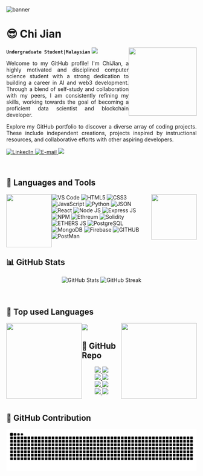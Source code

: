 <img width="1000" height="500" src="https://media.giphy.com/media/v1.Y2lkPTc5MGI3NjExMnFqN2VuaGI3MDFobzVvYWR3c25lcDNjdGljMW1tOGFzcjlpbm81OCZlcD12MV9naWZzX3NlYXJjaCZjdD1n/lkceXNDw4Agryfrwz8/giphy.gif" alt="banner" style="object-fit: cover;" loop="infinite" />

<div align="center">
    <h1 align="left">😎 Chi Jian</h1>
    <img align="right" width="180px" height="180px" src="./assets/luffy.gif" loop="infinite"/>
</div>

**`Undergraduate Student|Malaysian`**
<a href="https://www.youtube.com/watch?v=dQw4w9WgXcQ"><img src="https://user-images.githubusercontent.com/73097560/115834477-dbab4500-a447-11eb-908a-139a6edaec5c.gif"></a>

<p style='text-align: justify;'>
Welcome to my GitHub profile! I'm ChiJian, a highly motivated and disciplined computer science student with a strong dedication to building a career in AI and web3 development. Through a blend of self-study and collaboration with my peers, I am consistently refining my skills, working towards the goal of becoming a proficient data scientist and blockchain developer.
</p>



<p style='text-align: justify;'>
Explore my GitHub portfolio to discover a diverse array of coding projects. These include independent creations, projects inspired by instructional resources, and collaborative efforts with other aspiring developers.
</p>

<p align="left">
    <a href="https://www.linkedin.com/in/chijian/">
        <img alt="LinkedIn" title="Checkout My LinkedIn Profile" src="https://custom-icon-badges.demolab.com/badge/LinkedIn-0077B5?style=for-the-badge&logo=linkedin&logoColor=white"/>
    </a>
    <a href="mailto:chijianlim2004@gmail.com">
        <img alt="E-mail" title="Contact me via E-mail" src="https://custom-icon-badges.demolab.com/badge/Email-8B0000?style=for-the-badge&logo=mail&logoColor=white">
    </a>
    <a href="https://github.com/ChiJian28">
        <img src="https://komarev.com/ghpvc/?username=ChiJian28&color=blueviolet&style=for-the-badge&label=Profile+Views">
    </a>
</p>

<br />

<h2>🌟 Languages and Tools</h2>

<div>
  <img align="left" src="https://media.giphy.com/media/jIqh3ym2s7GU/giphy.gif?cid=ecf05e47u3p23l40k61b9m9av6hvpr2c9bl47lc4iybvzmo0&ep=v1_gifs_search&rid=giphy.gif&ct=g" width="120" height="140" loop="infinite"/>
    <img align="right" src="https://media.giphy.com/media/YNFqVxJqimq2WVBajM/giphy.gif?cid=ecf05e47u3p23l40k61b9m9av6hvpr2c9bl47lc4iybvzmo0&ep=v1_gifs_search&rid=giphy.gif&ct=g" width="120" height="120" loop="infinite"/>
   <img alt="VS Code" src="https://img.shields.io/badge/Visual_Studio_Code-0078D4?style=for-the-badge&logo=visual%20studio%20code&logoColor=white" />
   <img alt="HTML5" src="https://img.shields.io/badge/HTML5-E34F26?style=for-the-badge&logo=html5&logoColor=white" />
   <img alt="CSS3" src="https://img.shields.io/badge/CSS3-1572B6?style=for-the-badge&logo=css3&logoColor=white" />
   <img alt="JavaScript" src="https://img.shields.io/badge/JavaScript-323330?style=for-the-badge&logo=javascript&logoColor=F7DF1E" />
  <img alt="Python" src="https://img.shields.io/badge/Python-FFD43B?style=for-the-badge&logo=python&logoColor=blue" />
   <img alt="JSON" src="https://img.shields.io/badge/json-5E5C5C?style=for-the-badge&logo=json&logoColor=white" />
   <img alt="React" src="https://img.shields.io/badge/React-20232A?style=for-the-badge&logo=react&logoColor=61DAFB" />
   <img alt="Node JS" src="https://img.shields.io/badge/Node.js-339933?style=for-the-badge&logo=nodedotjs&logoColor=white" />
   <img alt="Express JS" src="https://img.shields.io/badge/Express.js-000000?style=for-the-badge&logo=express&logoColor=white" />
   <img alt="NPM" src="https://img.shields.io/badge/npm-CB3837?style=for-the-badge&logo=npm&logoColor=white" />
   <img alt="Ethreum" src="https://img.shields.io/badge/Ethereum-3C3C3D?style=for-the-badge&logo=Ethereum&logoColor=white" />
   <img alt="Solidity" src="https://img.shields.io/badge/Solidity-e6e6e6?style=for-the-badge&logo=solidity&logoColor=black" />
   <img alt="ETHERS JS" src="https://img.shields.io/badge/Ethers.js-F16822?style=for-the-badge&logo=ethers.js&logoColor=white" />
   <img alt="PostgreSQL" src="https://img.shields.io/badge/PostgreSQL-005C84?style=for-the-badge&logo=postgresql&logoColor=white" />
   <img alt="MongoDB" src="https://img.shields.io/badge/MongoDB-4EA94B?style=for-the-badge&logo=mongodb&logoColor=white" />
   <img alt="Firebase" src="https://img.shields.io/badge/firebase-ffca28?style=for-the-badge&logo=firebase&logoColor=black" />
   <img alt="GITHUB" src="https://img.shields.io/badge/GitHub-100000?style=for-the-badge&logo=github&logoColor=white" />
  <img alt="PostMan" src="https://img.shields.io/badge/Postman-FF6C37?style=for-the-badge&logo=Postman&logoColor=white" />
</div>

<br />

<h2 align="left">📊 GitHub Stats</h2>
<div align="center">
    <img width="360px" alt="GitHub Stats" height="180px" float="left" src="https://awesome-github-stats.azurewebsites.net/user-stats/ChiJian28?theme=dark&cardType=github&ring=D4AF37&show_icons=true&preferLogin=true&title=D4AF37">
    <img width="400px" alt="GitHub Streak" height="180px" float="right" src="https://streak-stats.demolab.com/?user=ChiJian28&theme=great-gatsby&mode=weekly&date_format=M%20j[,%20Y]">
</div>
<br />
<br />

<h2 align="left">🧰 Top used Languages</h2>
<div>
  <img align="left" src="./assets/angel.png" width="200" height="200" />
    <img align="right" src="./assets/angel-flipped.png" width="200" height="200" />
  <img align="center" width="350px" src="https://github-readme-stats.vercel.app/api/top-langs/?username=ChiJian28&layout=compact&langs_count=6" />
</div>

<h2 align="left">📌 GitHub Repo</h2>
<div align="center">
    <a href="https://github.com/ChiJian28/ArtifyGen-AI" target="_blank">
        <img src="https://github-readme-stats.vercel.app/api/pin/?username=ChiJian28&repo=ArtifyGen-AI&hide=stars&show_owner=true"/>
    </a>
    <a href="https://github.com/ChiJian28/DGdrive3.0" target="_blank">
        <img src="https://github-readme-stats.vercel.app/api/pin/?username=ChiJian28&repo=DGdrive3.0&hide=stars&show_owner=true"/>
    </a>
</div>
<div align="center">
    <a href="https://github.com/bbkx226/quizbraniac" target="_blank">
        <img src="https://github-readme-stats.vercel.app/api/pin/?username=bbkx226&repo=quizbraniac&hide=stars&show_owner=true"/>
    </a>
    <a href="https://github.com/bbkx226/ImageGenerationAI" target="_blank">
        <img src="https://github-readme-stats.vercel.app/api/pin/?username=bbkx226&repo=ImageGenerationAI&hide=stars&show_owner=true"/>
    </a>
</div>
<div align="center">
    <a href="https://github.com/bbkx226/AIverse" target="_blank">
        <img src="https://github-readme-stats.vercel.app/api/pin/?username=bbkx226&repo=AIverse&hide=stars&show_owner=true"/>
    </a>
    <a href="https://github.com/bbkx226/AI-Summarizer" target="_blank">
        <img src="https://github-readme-stats.vercel.app/api/pin/?username=bbkx226&repo=AI-Summarizer&hide=stars&show_owner=true"/>
    </a>
</div>
<div align="center">
    <a href="https://github.com/bbkx226/BranCoin" target="_blank">
        <img src="https://github-readme-stats.vercel.app/api/pin/?username=bbkx226&repo=BranCoin&hide=stars&show_owner=true"/>
    </a>
    <a href="https://github.com/bbkx226/Discord-Bot" target="_blank">
        <img src="https://github-readme-stats.vercel.app/api/pin/?username=bbkx226&repo=Discord-Bot&hide=stars&show_owner=true"/>
    </a>
</div>

<br />
<h2 align="left">🐍 GitHub Contribution</h2>
<div align="center">
    <img alt="snake eating my contributions" src="https://raw.githubusercontent.com/ChiJian28/ChiJian28/output/github-contribution-grid-snake.svg" />
</div>
